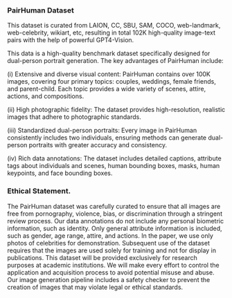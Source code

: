 
### PairHuman Dataset
This dataset is curated from LAION, CC, SBU, SAM, COCO, web-landmark, web-celebrity, wikiart, etc, resulting in total 102K high-quality image-text pairs with the help of powerful GPT4-Vision.

This data is a high-quality benchmark dataset specifically designed for dual-person portrait generation. The key advantages of PairHuman include: 

(i) Extensive and diverse visual content: PairHuman contains over 100K images, covering four primary topics: couples, weddings, female friends, and parent-child. Each topic provides a wide variety of scenes, attire, actions, and compositions. 

(ii) High photographic fidelity: The dataset provides high-resolution, realistic images that adhere to photographic standards. 

(iii) Standardized dual-person portraits: Every image in PairHuman consistently includes two individuals, ensuring methods can generate dual-person portraits with greater accuracy and consistency. 

(iv) Rich data annotations: The dataset includes detailed captions, attribute tags about individuals and scenes, human bounding boxes, masks, human keypoints, and face bounding boxes.


### Ethical Statement.

The PairHuman dataset was carefully curated to ensure that all images are free from pornography, violence, bias, or discrimination through a stringent review process. Our data annotations do not include any personal biometric information, such as identity. Only general attribute information is included, such as gender, age range, attire, and actions. In the paper, we use only photos of celebrities for demonstration. Subsequent use of the dataset requires that the images are used solely for training and not for display in publications. This dataset will be provided exclusively for research purposes at academic institutions. We will make every effort to control the application and acquisition process to avoid potential misuse and abuse. Our image generation pipeline includes a safety checker to prevent the creation of images that may violate legal or ethical standards.
